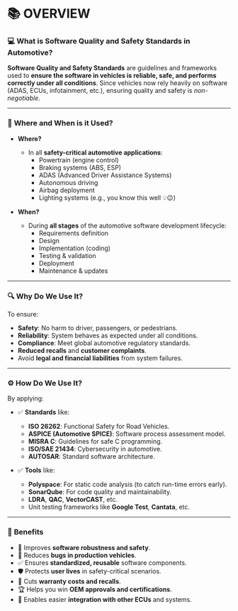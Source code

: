 # 📚 OVERVIEW 

### 💻 **What is Software Quality and Safety Standards in Automotive?**


**Software Quality and Safety Standards** are guidelines and frameworks used to **ensure the software in vehicles is reliable, safe, and performs correctly under all conditions**. Since vehicles now rely heavily on software (ADAS, ECUs, infotainment, etc.), ensuring quality and safety is *non-negotiable*.

---

### 📍 **Where and When is it Used?**

- **Where?**
  - In all **safety-critical automotive applications**:
    - Powertrain (engine control)
    - Braking systems (ABS, ESP)
    - ADAS (Advanced Driver Assistance Systems)
    - Autonomous driving
    - Airbag deployment
    - Lighting systems (e.g., you know this well 💡😉)
  
- **When?**
  - During **all stages** of the automotive software development lifecycle:
    - Requirements definition
    - Design
    - Implementation (coding)
    - Testing & validation
    - Deployment
    - Maintenance & updates

---

### 🔍 **Why Do We Use It?**

To ensure:
- **Safety**: No harm to driver, passengers, or pedestrians.
- **Reliability**: System behaves as expected under all conditions.
- **Compliance**: Meet global automotive regulatory standards.
- **Reduced recalls** and **customer complaints**.
- Avoid **legal and financial liabilities** from system failures.

---

### ⚙️ **How Do We Use It?**

By applying:
- ✅ **Standards** like:
  - **ISO 26262**: Functional Safety for Road Vehicles.
  - **ASPICE (Automotive SPICE)**: Software process assessment model.
  - **MISRA C**: Guidelines for safe C programming.
  - **ISO/SAE 21434**: Cybersecurity in automotive.
  - **AUTOSAR**: Standard software architecture.
  
- ✅ **Tools** like:
  - **Polyspace**: For static code analysis (to catch run-time errors early).
  - **SonarQube**: For code quality and maintainability.
  - **LDRA**, **QAC**, **VectorCAST**, etc.
  - Unit testing frameworks like **Google Test**, **Cantata**, etc.

---

### 🌟 **Benefits**

- 💯 Improves **software robustness and safety**.
- 🚗 Reduces **bugs in production vehicles**.
- ✅ Ensures **standardized, reusable** software components.
- 🛡️ Protects **user lives** in safety-critical scenarios.
- 💸 Cuts **warranty costs and recalls**.
- 🏆 Helps you win **OEM approvals and certifications**.
- 🧩 Enables easier **integration with other ECUs** and systems.